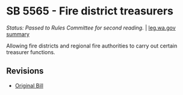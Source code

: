 # SB 5565 - Fire district treasurers
*Status: Passed to Rules Committee for second reading.* | [leg.wa.gov summary](https://app.leg.wa.gov/billsummary?BillNumber=5565&Year=2021)

Allowing fire districts and regional fire authorities to carry out certain treasurer functions.

## Revisions
* [Original Bill](1/)
